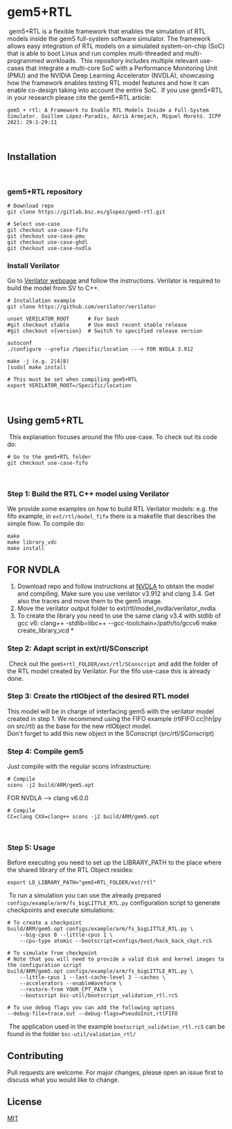 # gem5+RTL
​
gem5+RTL is a flexible framework that enables the simulation of RTL models inside the gem5 full-system software simulator. The framework allows easy integration of RTL models on a simulated system-on-chip (SoC) that is able to boot Linux and run complex multi-threaded and multi-programmed workloads. 
​
This repository includes multiple relevant use-cases that integrate a multi-core SoC with a Performance Monitoring Unit (PMU) and the NVIDIA Deep Learning Accelerator (NVDLA), showcasing how the framework enables testing RTL model features and how it can enable co-design taking into account the entire SoC.
​
If you use gem5+RTL in your research please cite the gem5+RTL article: 
```
gem5 + rtl: A Framework to Enable RTL Models Inside a Full-System Simulator. Guillem López-Paradís, Adrià Armejach, Miquel Moretó. ICPP 2021: 29:1-29:11
```
​
## Installation
​
### gem5+RTL repository
```
# Download repo
git clone https://gitlab.bsc.es/glopez/gem5-rtl.git
​
# Select use-case
git checkout use-case-fifo
git checkout use-case-pmu
git checkout use-case-ghdl
git checkout use-case-nvdla
```
### Install Verilator
Go to [Verilator webpage](https://verilator.org/guide/latest/install.html) and follow the instructions. Verilator is required to build the model from SV to C++.
​
```
# Installation example
git clone https://github.com/verilator/verilator
​
unset VERILATOR_ROOT      # For bash
#git checkout stable      # Use most recent stable release
#git checkout v{version}  # Switch to specified release version
​
autoconf 
./configure --prefix /Specific/location ---> FOR NVDLA 3.912
​
make -j (e.g. 2|4|8) 
[sudo] make install
​
# This must be set when compiling gem5+RTL
export VERILATOR_ROOT=/Specific/location
```
​
## Using gem5+RTL
​
This explanation focuses around the fifo use-case. To check out its code do:
```
# Go to the gem5+RTL folder
git checkout use-case-fifo
```
​
### Step 1: Build the RTL C++ model using Verilator
We provide some examples on how to build RTL Verilator models: e.g. the fifo example, in `ext/rtl/model_fifo` there is a makefile that describes the simple flow. To compile do:
​
```
make
make library_vdc
make install
```
## FOR NVDLA
1. Download repo and follow instructions at [NVDLA](http://nvdla.org/hw/v1/integration_guide.html) to obtain the model and compiling. Make sure you use verilator v3.912 and clang 3.4. Get also the traces and move them to the gem5 image.
2. Move the verilator output folder to ext/rtl/model_nvdla/verilator_nvdla
3. To create the library you need to use the same clang v3.4 with stdlib of gcc v6: clang++ -stdlib=libc++ --gcc-toolchain=/path/to/gccv6
make create_library_vcd *
​
### Step 2: Adapt script in ext/rtl/SConscript
​
Check out the `gem5+rtl_FOLDER/ext/rtl/SConscript` and add the folder of the RTL model created by Verilator. For the fifo use-case this is already done.
​
### Step 3: Create the rtlObject of the desired RTL model
This model will be in charge of interfacing gem5 with the verilator model created in step 1.
We recommend using the FIFO example (rtlFIFO.cc|hh|py on src/rtl) as the base for the new rtlObject model.   
​
Don't forget to add this new object in the SConscript (src/rtl/SConscript)
​
### Step 4: Compile gem5 
Just compile with the regular scons infrastructure:
​
```
# Compile
scons -j2 build/ARM/gem5.opt
```
FOR NVDLA --> clang v6.0.0
```
# Compile
CC=clang CXX=clang++ scons -j2 build/ARM/gem5.opt
```
​
### Step 5: Usage
Before executing you need to set up the LIBRARY_PATH to the place where the shared library of the RTL Object resides:
​
``` 
export LD_LIBRARY_PATH="gem5+RTL_FOLDER/ext/rtl"
```
​
To run a simulation you can use the already prepared `configs/example/arm/fs_bigLITTLE_RTL.py` configuration script to generate checkpoints and execute simulations:
​
```
# To create a checkpoint
build/ARM/gem5.opt configs/example/arm/fs_bigLITTLE_RTL.py \
 	--big-cpus 0 --little-cpus 1 \
  	--cpu-type atomic --bootscript=configs/boot/hack_back_ckpt.rcS
​
# To simulate from checkpoint
# Note that you will need to provide a valid disk and kernel images to the configuration script
build/ARM/gem5.opt configs/example/arm/fs_bigLITTLE_RTL.py \
	--little-cpus 1 --last-cache-level 3 --caches \
	--accelerators --enableWaveform \
	--restore-from YOUR_CPT_PATH \
	--bootscript bsc-util/bootscript_validation_rtl.rcS
​
# To use debug flags you can add the following options
--debug-file=trace.out --debug-flags=PseudoInst,rtlFIFO
```
​
The application used in the example `bootscript_validation_rtl.rcS` can be found in the folder `bsc-util/validation_rtl/`
​
## Contributing
Pull requests are welcome. For major changes, please open an issue first to discuss what you would like to change.
​
​
## License
[MIT](https://choosealicense.com/licenses/mit/)